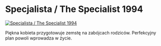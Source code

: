 Specjalista / The Specialist 1994 
=============
[![Specjalista / The Specialist 1994 ](http://vidos.pl/images/player.gif)](http://vidos.pl/specjalista-the-specialist-1994)

 Piękna kobieta przygotowuje zemstę na zabójcach rodziców. Perfekcyjny plan powoli wprowadza w życie.
